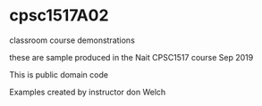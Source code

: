 # cpsc1517A02
classroom course demonstrations

these are sample produced in the Nait CPSC1517 course Sep 2019

This is public domain code

Examples created by instructor don Welch
